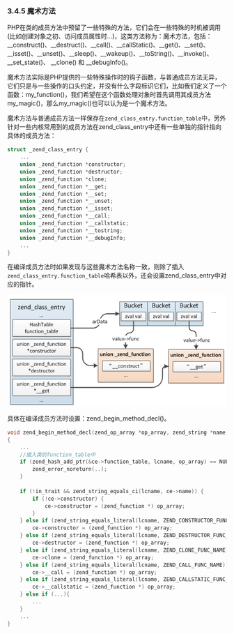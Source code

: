 ### 3.4.5 魔术方法
PHP在类的成员方法中预留了一些特殊的方法，它们会在一些特殊的时机被调用(比如创建对象之初、访问成员属性时...)，这类方法称为：魔术方法，包括：__construct()、__destruct()、__call()、__callStatic()、__get()、__set()、__isset()、__unset()、__sleep()、__wakeup()、__toString()、__invoke()、 __set_state()、 __clone() 和 __debugInfo()。

魔术方法实际是PHP提供的一些特殊操作时的钩子函数，与普通成员方法无异，它们只是与一些操作的口头约定，并没有什么字段标识它们，比如我们定义了一个函数：my_function()，我们希望在这个函数处理对象时首先调用其成员方法my_magic()，那么my_magic()也可以认为是一个魔术方法。

魔术方法与普通成员方法一样保存在`zend_class_entry.function_table`中，另外针对一些内核常用到的成员方法在zend_class_entry中还有一些单独的指针指向具体的成员方法：
```c
struct _zend_class_entry {
    ...
    union _zend_function *constructor;
    union _zend_function *destructor;
    union _zend_function *clone;
    union _zend_function *__get;
    union _zend_function *__set;
    union _zend_function *__unset;
    union _zend_function *__isset;
    union _zend_function *__call;
    union _zend_function *__callstatic;
    union _zend_function *__tostring;
    union _zend_function *__debugInfo;
    ...
}
```
在编译成员方法时如果发现与这些魔术方法名称一致，则除了插入`zend_class_entry.function_table`哈希表以外，还会设置zend_class_entry中对应的指针。

![](../img/magic_function.png)

具体在编译成员方法时设置：zend_begin_method_decl()。
```c
void zend_begin_method_decl(zend_op_array *op_array, zend_string *name, zend_bool has_body)
{
    ...
    //插入类的function_table中
    if (zend_hash_add_ptr(&ce->function_table, lcname, op_array) == NULL) {
        zend_error_noreturn(..);
    }

    if (!in_trait && zend_string_equals_ci(lcname, ce->name)) {
        if (!ce->constructor) {
            ce->constructor = (zend_function *) op_array;
        }
    } else if (zend_string_equals_literal(lcname, ZEND_CONSTRUCTOR_FUNC_NAME)) {
        ce->constructor = (zend_function *) op_array;
    } else if (zend_string_equals_literal(lcname, ZEND_DESTRUCTOR_FUNC_NAME)) {
        ce->destructor = (zend_function *) op_array;
    } else if (zend_string_equals_literal(lcname, ZEND_CLONE_FUNC_NAME)) {
        ce->clone = (zend_function *) op_array;
    } else if (zend_string_equals_literal(lcname, ZEND_CALL_FUNC_NAME)) {
        ce->__call = (zend_function *) op_array;
    } else if (zend_string_equals_literal(lcname, ZEND_CALLSTATIC_FUNC_NAME)) {
        ce->__callstatic = (zend_function *) op_array;
    } else if (...){
        ...
    }
    ...
}
```

